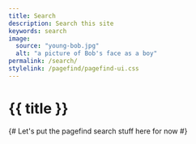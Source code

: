 ```yaml
---
title: Search
description: Search this site
keywords: search
image:
  source: "young-bob.jpg"
  alt: "a picture of Bob's face as a boy"
permalink: /search/
stylelink: /pagefind/pagefind-ui.css
---
```


# {{ title }}

{# Let's put the pagefind search stuff here for now #}

<script src="/pagefind/pagefind-ui.js"></script>
<div id="search"></div>
<script>
    window.addEventListener('DOMContentLoaded', (event) => {
        new PagefindUI({ element: "#search", showImages: false, autofocus: true, sort: { date: "desc" } });
    });
</script>
